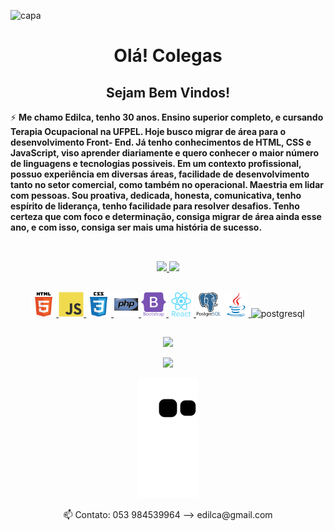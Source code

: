 ![capa](https://user-images.githubusercontent.com/95315238/159235877-f72be60c-d25e-48e0-ac53-d292733db1d8.gif)

<h1 align="center" color ="red">Olá! Colegas</h1>
<h2 align="center"><strong>Sejam Bem Vindos!</strong></h2>

⚡ **Me chamo Edilca, tenho 30 anos. Ensino superior completo, e cursando Terapia Ocupacional na UFPEL. Hoje busco migrar de área para o desenvolvimento Front- End. Já tenho conhecimentos de HTML, CSS e JavaScript, viso aprender diariamente e quero conhecer o maior número de linguagens e tecnologias possiveis. Em um contexto profissional, possuo experiência em diversas áreas, facilidade de desenvolvimento tanto no setor comercial, como também no operacional. Maestria em lidar com pessoas. Sou proativa, dedicada, honesta, comunicativa, tenho espírito de liderança, tenho facilidade para resolver desafios. Tenho certeza que com foco e determinação, consiga migrar de área ainda esse ano, e com isso, consiga ser mais uma história de sucesso.**

##

##

<br>
<div align="center">
  <a href="https://github.com/Edilca">
  <img height="180em" src="https://github-readme-stats.vercel.app/api?username=Edilca&show_icons=true&theme=dark&include_all_commits=true&count_private=true"/>
  <img height="180em" src="https://github-readme-stats.vercel.app/api/top-langs/?username=Edilca&layout=compact&langs_count=7&theme=dark"/>
</div>
  
 ##

<div align = "center">
<img src="https://raw.githubusercontent.com/devicons/devicon/master/icons/html5/html5-original-wordmark.svg" alt="html5" width="40" height="40"/> </a> <a href="https://www.java.com" target="_blank"> 
<a href="https://developer.mozilla.org/en-US/docs/Web/JavaScript" target="_blank"> <img src="https://raw.githubusercontent.com/devicons/devicon/master/icons/javascript/javascript-original.svg" alt="javascript" width="40" height="40"/> </a> 
<a href="https://www.w3schools.com/css/" target="_blank"> <img src="https://raw.githubusercontent.com/devicons/devicon/master/icons/css3/css3-original-wordmark.svg" alt="css3" width="40" height="40"/> </a>
<a href="https://www.php.net" target="_blank"> <img src="https://raw.githubusercontent.com/devicons/devicon/master/icons/php/php-original.svg" alt="php" width="40" height="40"/> </a> 
  <a href="https://getbootstrap.com" target="_blank"> 
<img src="https://raw.githubusercontent.com/devicons/devicon/master/icons/bootstrap/bootstrap-plain-wordmark.svg" alt="bootstrap" width="40" height="40"/> </a> 
<a href="https://reactjs.org/" target="_blank"> <img src="https://raw.githubusercontent.com/devicons/devicon/master/icons/react/react-original-wordmark.svg" alt="react" width="40" height="40"/> </a> 
<img src="https://raw.githubusercontent.com/devicons/devicon/master/icons/postgresql/postgresql-original-wordmark.svg" alt="postgresql" width="40" height="40"/> </a> 
<a href="https://www.java.com" target="_blank"> <img src="https://raw.githubusercontent.com/devicons/devicon/master/icons/java/java-original.svg" alt="java" width="40" height="40"/> </a> 
<img src="https://user-images.githubusercontent.com/36648528/153305648-c9dccc2f-a205-4cef-8c40-dea62f59d813.png" alt="postgresql" width="40" height="40"/> </a> 
<a href="https://user-images.githubusercontent.com/36648528/153305648-c9dccc2f-a205-4cef-8c40-dea62f59d813.png" alt="java" width="40" height="40"/> </a> 
 </div>
 
 ##
 
 
 
<div align = "center">
  <div> 
  <a href="https://www.instagram.com/edilca_costa/" target="_blank"><img src="https://img.shields.io/badge/-Instagram-%23E4405F?style=for-the-badge&logo=instagram&logoColor=white" target="_blank"></a>

<a href="https://www.linkedin.com/in/edilca-costa-624254218/" target="_blank"><img src="https://img.shields.io/badge/-LinkedIn-%230077B5?style=for-the-badge&logo=linkedin&logoColor=white" target="_blank"></a>

![Snake animation](https://github.com/rafaballerini/rafaballerini/blob/output/github-contribution-grid-snake.svg)

</div>
📫 Contato: 053 984539964 --> edilca@gmail.com

</div>
